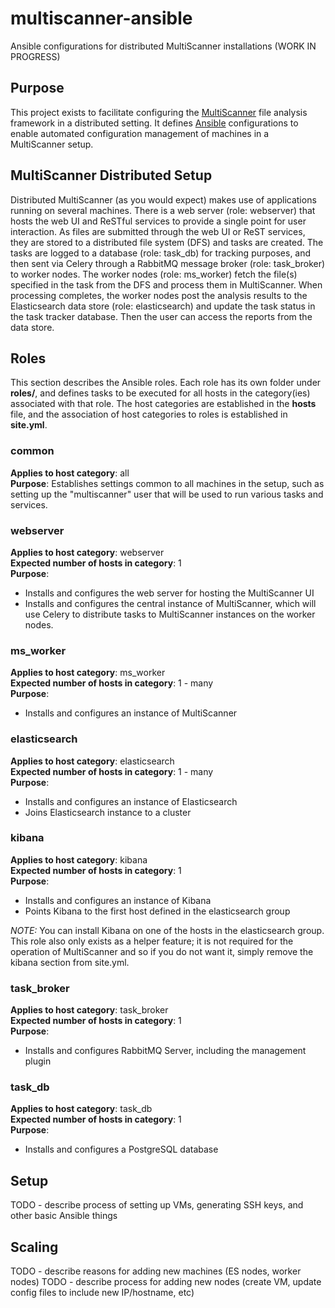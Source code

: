 # multiscanner-ansible
Ansible configurations for distributed MultiScanner installations (WORK IN PROGRESS)

## Purpose
This project exists to facilitate configuring the [MultiScanner](https://github.com/MITRECND/multiscanner) file analysis framework in a distributed setting. It defines [Ansible](https://www.ansible.com/get-started) configurations to enable automated configuration management of machines in a MultiScanner setup. 

## MultiScanner Distributed Setup
Distributed MultiScanner (as you would expect) makes use of applications running on several machines. There is a web server (role: webserver) that hosts the web UI and ReSTful services to provide a single point for user interaction. As files are submitted through the web UI or ReST services, they are stored to a distributed file system (DFS) and tasks are created. The tasks are logged to a database (role: task_db) for tracking purposes, and then sent via Celery through a RabbitMQ message broker (role: task_broker) to worker nodes. The worker nodes (role: ms_worker) fetch the file(s) specified in the task from the DFS and process them in MultiScanner. When processing completes, the worker nodes post the analysis results to the Elasticsearch data store (role: elasticsearch) and update the task status in the task tracker database. Then the user can access the reports from the data store. 


## Roles
This section describes the Ansible roles. Each role has its own folder under **roles/**, and defines tasks to be executed for all hosts in the category(ies) associated with that role. The host categories are established in the **hosts** file, and the association of host categories to roles is established in **site.yml**. 

### common
**Applies to host category**: all<br/>
**Purpose**: Establishes settings common to all machines in the setup, such as setting up the "multiscanner" user that will be used to run various tasks and services.

### webserver
**Applies to host category**: webserver<br/>
**Expected number of hosts in category**: 1<br/>
**Purpose**:
 * Installs and configures the web server for hosting the MultiScanner UI
 * Installs and configures the central instance of MultiScanner, which will use Celery to distribute tasks to MultiScanner instances on the worker nodes. 

### ms_worker
**Applies to host category**: ms_worker<br/>
**Expected number of hosts in category**: 1 - many<br/>
**Purpose**:
 * Installs and configures an instance of MultiScanner 
 
### elasticsearch
**Applies to host category**: elasticsearch<br/>
**Expected number of hosts in category**: 1 - many<br/>
**Purpose**:
 * Installs and configures an instance of Elasticsearch
 * Joins Elasticsearch instance to a cluster

### kibana
**Applies to host category**: kibana<br/>
**Expected number of hosts in category**: 1<br/>
**Purpose**:
 * Installs and configures an instance of Kibana
 * Points Kibana to the first host defined in the elasticsearch group

*NOTE:* You can install Kibana on one of the hosts in the elasticsearch group. This role also only exists as a helper feature; it is not required for the operation of MultiScanner and so if you do not want it, simply remove the kibana section from site.yml.

### task_broker
**Applies to host category**: task_broker<br/>
**Expected number of hosts in category**: 1<br/> 
**Purpose**:
 * Installs and configures RabbitMQ Server, including the management plugin
 
### task_db
**Applies to host category**: task_db<br/>
**Expected number of hosts in category**: 1<br/>
**Purpose**:
 * Installs and configures a PostgreSQL database
 


## Setup
TODO - describe process of setting up VMs, generating SSH keys, and other basic Ansible things

## Scaling
TODO - describe reasons for adding new machines (ES nodes, worker nodes)
TODO - describe process for adding new nodes (create VM, update config files to include new IP/hostname, etc)

